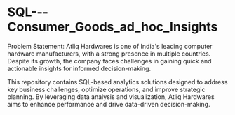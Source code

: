 # SQL---Consumer_Goods_ad_hoc_Insights

Problem Statement:
Atliq Hardwares is one of India's leading computer hardware manufacturers, with a strong presence in multiple countries. Despite its growth, the company faces challenges in gaining quick and actionable insights for informed decision-making.

This repository contains SQL-based analytics solutions designed to address key business challenges, optimize operations, and improve strategic planning. By leveraging data analysis and visualization, Atliq Hardwares aims to enhance performance and drive data-driven decision-making.
